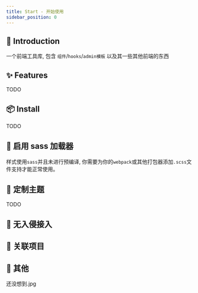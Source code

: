 ```yaml
---
title: Start - 开始使用
sidebar_position: 0
---
```


## 🎉 Introduction

一个前端工具库, 包含 `组件`/`hooks`/`admin模板` 以及其一些其他前端的东西

## ✨ Features

TODO

## 📦 Install

TODO

## 🔧 启用 sass 加载器

样式使用`sass`并且未进行预编译, 你需要为你的`webpack`或其他打包器添加`.scss`文件支持才能正常使用。

## 🎨 定制主题

TODO

## 🔌 无入侵接入

## 🧩 关联项目

## 🌈 其他

还没想到.jpg
